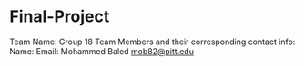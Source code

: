 # Final-Project

Team Name: Group 18
Team Members and their corresponding contact info:
Name:             Email:
Mohammed Baled    mob82@pitt.edu  